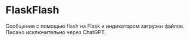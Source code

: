 # FlaskFlash
Сообщения с помощью flash на Flask и индикатором загрузки файлов. Писано  исключительно через ChatGPT.
